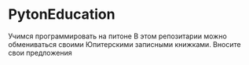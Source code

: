 # PytonEducation
Учимся программировать на питоне
В этом репозитарии можно обмениваться своими Юпитерскими записными книжками.
Вносите свои предложения
